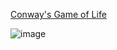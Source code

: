 
[Conway's Game of Life](https://en.wikipedia.org/wiki/Conway%27s_Game_of_Life)

![image](https://user-images.githubusercontent.com/71346897/213844621-43f4ffbc-285d-440c-a119-4e444e5627bd.png)
